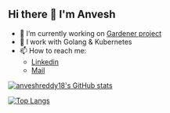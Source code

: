 ## Hi there 👋 I'm Anvesh

<!--
**anveshreddy18/anveshreddy18** is a ✨ _special_ ✨ repository because its `README.md` (this file) appears on your GitHub profile.

Here are some ideas to get you started:

- 🔭 I’m currently working on ...
- 🌱 I’m currently learning ...
- 👯 I’m looking to collaborate on ...
- 🤔 I’m looking for help with ...
- 💬 Ask me about ...
- 📫 How to reach me: ...
- 😄 Pronouns: ...
- ⚡ Fun fact: ...
-->

- 🔭 I’m currently working on [Gardener project](https://github.com/gardener)
- 🌱 I work with Golang & Kubernetes
- 📫 How to reach me:
  - [Linkedin](https://www.linkedin.com/in/anveshreddy18/)
  - <a href="mailto:anveshreddypinnapareddy802@gmail.com">Mail</a>

[![anveshreddy18's GitHub stats](https://github-readme-stats.vercel.app/api?username=anveshreddy18&show_icons=true&show=reviews)](https://github.com/anveshreddy18/github-readme-stats)

[![Top Langs](https://github-readme-stats.vercel.app/api/top-langs/?username=anveshreddy18&show_icons=true&exclude_repo=python-code,Seam-Carving)](https://github.com/anveshreddy18/github-readme-stats)
